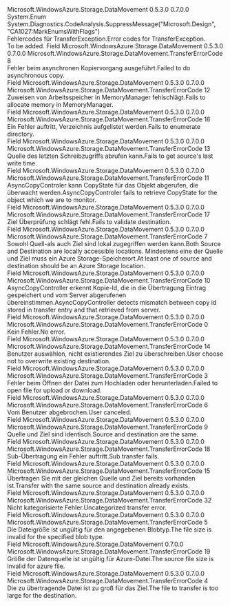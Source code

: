 <Type Name="TransferErrorCode" FullName="Microsoft.WindowsAzure.Storage.DataMovement.TransferErrorCode">
  <TypeSignature Language="C#" Value="public enum TransferErrorCode" />
  <TypeSignature Language="ILAsm" Value=".class public auto ansi sealed TransferErrorCode extends System.Enum" />
  <TypeSignature Language="DocId" Value="T:Microsoft.WindowsAzure.Storage.DataMovement.TransferErrorCode" />
  <TypeSignature Language="VB.NET" Value="Public Enum TransferErrorCode" />
  <TypeSignature Language="F#" Value="type TransferErrorCode = " />
  <AssemblyInfo>
    <AssemblyName>Microsoft.WindowsAzure.Storage.DataMovement</AssemblyName>
    <AssemblyVersion>0.5.3.0</AssemblyVersion>
    <AssemblyVersion>0.7.0.0</AssemblyVersion>
  </AssemblyInfo>
  <Base>
    <BaseTypeName>System.Enum</BaseTypeName>
  </Base>
  <Attributes>
    <Attribute>
      <AttributeName>System.Diagnostics.CodeAnalysis.SuppressMessage("Microsoft.Design", "CA1027:MarkEnumsWithFlags")</AttributeName>
    </Attribute>
  </Attributes>
  <Docs>
    <summary>
            <span data-ttu-id="edcea-101">Fehlercodes für TransferException.</span><span class="sxs-lookup"><span data-stu-id="edcea-101">Error codes for TransferException.</span></span>
            </summary>
    <remarks>To be added.</remarks>
  </Docs>
  <Members>
    <Member MemberName="AsyncCopyFailed">
      <MemberSignature Language="C#" Value="AsyncCopyFailed" />
      <MemberSignature Language="ILAsm" Value=".field public static literal valuetype Microsoft.WindowsAzure.Storage.DataMovement.TransferErrorCode AsyncCopyFailed = int32(8)" />
      <MemberSignature Language="DocId" Value="F:Microsoft.WindowsAzure.Storage.DataMovement.TransferErrorCode.AsyncCopyFailed" />
      <MemberSignature Language="VB.NET" Value="AsyncCopyFailed" />
      <MemberSignature Language="F#" Value="AsyncCopyFailed = 8" Usage="Microsoft.WindowsAzure.Storage.DataMovement.TransferErrorCode.AsyncCopyFailed" />
      <MemberType>Field</MemberType>
      <AssemblyInfo>
        <AssemblyName>Microsoft.WindowsAzure.Storage.DataMovement</AssemblyName>
        <AssemblyVersion>0.5.3.0</AssemblyVersion>
        <AssemblyVersion>0.7.0.0</AssemblyVersion>
      </AssemblyInfo>
      <ReturnValue>
        <ReturnType>Microsoft.WindowsAzure.Storage.DataMovement.TransferErrorCode</ReturnType>
      </ReturnValue>
      <MemberValue>8</MemberValue>
      <Docs>
        <summary>
            <span data-ttu-id="edcea-102">Fehler beim asynchronen Kopiervorgang ausgeführt.</span><span class="sxs-lookup"><span data-stu-id="edcea-102">Failed to do asynchronous copy.</span></span>
            </summary>
      </Docs>
    </Member>
    <Member MemberName="FailToAllocateMemory">
      <MemberSignature Language="C#" Value="FailToAllocateMemory" />
      <MemberSignature Language="ILAsm" Value=".field public static literal valuetype Microsoft.WindowsAzure.Storage.DataMovement.TransferErrorCode FailToAllocateMemory = int32(12)" />
      <MemberSignature Language="DocId" Value="F:Microsoft.WindowsAzure.Storage.DataMovement.TransferErrorCode.FailToAllocateMemory" />
      <MemberSignature Language="VB.NET" Value="FailToAllocateMemory" />
      <MemberSignature Language="F#" Value="FailToAllocateMemory = 12" Usage="Microsoft.WindowsAzure.Storage.DataMovement.TransferErrorCode.FailToAllocateMemory" />
      <MemberType>Field</MemberType>
      <AssemblyInfo>
        <AssemblyName>Microsoft.WindowsAzure.Storage.DataMovement</AssemblyName>
        <AssemblyVersion>0.5.3.0</AssemblyVersion>
        <AssemblyVersion>0.7.0.0</AssemblyVersion>
      </AssemblyInfo>
      <ReturnValue>
        <ReturnType>Microsoft.WindowsAzure.Storage.DataMovement.TransferErrorCode</ReturnType>
      </ReturnValue>
      <MemberValue>12</MemberValue>
      <Docs>
        <summary>
            <span data-ttu-id="edcea-103">Zuweisen von Arbeitsspeicher in MemoryManager fehlschlägt.</span><span class="sxs-lookup"><span data-stu-id="edcea-103">Fails to allocate memory in MemoryManager.</span></span>
            </summary>
      </Docs>
    </Member>
    <Member MemberName="FailToEnumerateDirectory">
      <MemberSignature Language="C#" Value="FailToEnumerateDirectory" />
      <MemberSignature Language="ILAsm" Value=".field public static literal valuetype Microsoft.WindowsAzure.Storage.DataMovement.TransferErrorCode FailToEnumerateDirectory = int32(16)" />
      <MemberSignature Language="DocId" Value="F:Microsoft.WindowsAzure.Storage.DataMovement.TransferErrorCode.FailToEnumerateDirectory" />
      <MemberSignature Language="VB.NET" Value="FailToEnumerateDirectory" />
      <MemberSignature Language="F#" Value="FailToEnumerateDirectory = 16" Usage="Microsoft.WindowsAzure.Storage.DataMovement.TransferErrorCode.FailToEnumerateDirectory" />
      <MemberType>Field</MemberType>
      <AssemblyInfo>
        <AssemblyName>Microsoft.WindowsAzure.Storage.DataMovement</AssemblyName>
        <AssemblyVersion>0.5.3.0</AssemblyVersion>
        <AssemblyVersion>0.7.0.0</AssemblyVersion>
      </AssemblyInfo>
      <ReturnValue>
        <ReturnType>Microsoft.WindowsAzure.Storage.DataMovement.TransferErrorCode</ReturnType>
      </ReturnValue>
      <MemberValue>16</MemberValue>
      <Docs>
        <summary>
            <span data-ttu-id="edcea-104">Ein Fehler auftritt, Verzeichnis aufgelistet werden.</span><span class="sxs-lookup"><span data-stu-id="edcea-104">Fails to enumerate directory.</span></span>
            </summary>
      </Docs>
    </Member>
    <Member MemberName="FailToGetSourceLastWriteTime">
      <MemberSignature Language="C#" Value="FailToGetSourceLastWriteTime" />
      <MemberSignature Language="ILAsm" Value=".field public static literal valuetype Microsoft.WindowsAzure.Storage.DataMovement.TransferErrorCode FailToGetSourceLastWriteTime = int32(13)" />
      <MemberSignature Language="DocId" Value="F:Microsoft.WindowsAzure.Storage.DataMovement.TransferErrorCode.FailToGetSourceLastWriteTime" />
      <MemberSignature Language="VB.NET" Value="FailToGetSourceLastWriteTime" />
      <MemberSignature Language="F#" Value="FailToGetSourceLastWriteTime = 13" Usage="Microsoft.WindowsAzure.Storage.DataMovement.TransferErrorCode.FailToGetSourceLastWriteTime" />
      <MemberType>Field</MemberType>
      <AssemblyInfo>
        <AssemblyName>Microsoft.WindowsAzure.Storage.DataMovement</AssemblyName>
        <AssemblyVersion>0.5.3.0</AssemblyVersion>
        <AssemblyVersion>0.7.0.0</AssemblyVersion>
      </AssemblyInfo>
      <ReturnValue>
        <ReturnType>Microsoft.WindowsAzure.Storage.DataMovement.TransferErrorCode</ReturnType>
      </ReturnValue>
      <MemberValue>13</MemberValue>
      <Docs>
        <summary>
            <span data-ttu-id="edcea-105">Quelle des letzten Schreibzugriffs abrufen kann.</span><span class="sxs-lookup"><span data-stu-id="edcea-105">Fails to get source's last write time.</span></span>
            </summary>
      </Docs>
    </Member>
    <Member MemberName="FailToRetrieveCopyStateForObject">
      <MemberSignature Language="C#" Value="FailToRetrieveCopyStateForObject" />
      <MemberSignature Language="ILAsm" Value=".field public static literal valuetype Microsoft.WindowsAzure.Storage.DataMovement.TransferErrorCode FailToRetrieveCopyStateForObject = int32(11)" />
      <MemberSignature Language="DocId" Value="F:Microsoft.WindowsAzure.Storage.DataMovement.TransferErrorCode.FailToRetrieveCopyStateForObject" />
      <MemberSignature Language="VB.NET" Value="FailToRetrieveCopyStateForObject" />
      <MemberSignature Language="F#" Value="FailToRetrieveCopyStateForObject = 11" Usage="Microsoft.WindowsAzure.Storage.DataMovement.TransferErrorCode.FailToRetrieveCopyStateForObject" />
      <MemberType>Field</MemberType>
      <AssemblyInfo>
        <AssemblyName>Microsoft.WindowsAzure.Storage.DataMovement</AssemblyName>
        <AssemblyVersion>0.5.3.0</AssemblyVersion>
        <AssemblyVersion>0.7.0.0</AssemblyVersion>
      </AssemblyInfo>
      <ReturnValue>
        <ReturnType>Microsoft.WindowsAzure.Storage.DataMovement.TransferErrorCode</ReturnType>
      </ReturnValue>
      <MemberValue>11</MemberValue>
      <Docs>
        <summary>
            <span data-ttu-id="edcea-106">AsyncCopyControler kann CopyState für das Objekt abgerufen, die überwacht werden.</span><span class="sxs-lookup"><span data-stu-id="edcea-106">AsyncCopyControler fails to retrieve CopyState for the object which we are to monitor.</span></span>
            </summary>
      </Docs>
    </Member>
    <Member MemberName="FailToVadlidateDestination">
      <MemberSignature Language="C#" Value="FailToVadlidateDestination" />
      <MemberSignature Language="ILAsm" Value=".field public static literal valuetype Microsoft.WindowsAzure.Storage.DataMovement.TransferErrorCode FailToVadlidateDestination = int32(17)" />
      <MemberSignature Language="DocId" Value="F:Microsoft.WindowsAzure.Storage.DataMovement.TransferErrorCode.FailToVadlidateDestination" />
      <MemberSignature Language="VB.NET" Value="FailToVadlidateDestination" />
      <MemberSignature Language="F#" Value="FailToVadlidateDestination = 17" Usage="Microsoft.WindowsAzure.Storage.DataMovement.TransferErrorCode.FailToVadlidateDestination" />
      <MemberType>Field</MemberType>
      <AssemblyInfo>
        <AssemblyName>Microsoft.WindowsAzure.Storage.DataMovement</AssemblyName>
        <AssemblyVersion>0.5.3.0</AssemblyVersion>
        <AssemblyVersion>0.7.0.0</AssemblyVersion>
      </AssemblyInfo>
      <ReturnValue>
        <ReturnType>Microsoft.WindowsAzure.Storage.DataMovement.TransferErrorCode</ReturnType>
      </ReturnValue>
      <MemberValue>17</MemberValue>
      <Docs>
        <summary>
            <span data-ttu-id="edcea-107">Ziel Überprüfung schlägt fehl.</span><span class="sxs-lookup"><span data-stu-id="edcea-107">Fails to validate destination.</span></span>
            </summary>
      </Docs>
    </Member>
    <Member MemberName="LocalToLocalTransfersUnsupported">
      <MemberSignature Language="C#" Value="LocalToLocalTransfersUnsupported" />
      <MemberSignature Language="ILAsm" Value=".field public static literal valuetype Microsoft.WindowsAzure.Storage.DataMovement.TransferErrorCode LocalToLocalTransfersUnsupported = int32(7)" />
      <MemberSignature Language="DocId" Value="F:Microsoft.WindowsAzure.Storage.DataMovement.TransferErrorCode.LocalToLocalTransfersUnsupported" />
      <MemberSignature Language="VB.NET" Value="LocalToLocalTransfersUnsupported" />
      <MemberSignature Language="F#" Value="LocalToLocalTransfersUnsupported = 7" Usage="Microsoft.WindowsAzure.Storage.DataMovement.TransferErrorCode.LocalToLocalTransfersUnsupported" />
      <MemberType>Field</MemberType>
      <AssemblyInfo>
        <AssemblyName>Microsoft.WindowsAzure.Storage.DataMovement</AssemblyName>
        <AssemblyVersion>0.5.3.0</AssemblyVersion>
        <AssemblyVersion>0.7.0.0</AssemblyVersion>
      </AssemblyInfo>
      <ReturnValue>
        <ReturnType>Microsoft.WindowsAzure.Storage.DataMovement.TransferErrorCode</ReturnType>
      </ReturnValue>
      <MemberValue>7</MemberValue>
      <Docs>
        <summary>
            <span data-ttu-id="edcea-108">Sowohl Quell-als auch Ziel sind lokal zugegriffen werden kann.</span><span class="sxs-lookup"><span data-stu-id="edcea-108">Both Source and Destination are locally accessible locations.</span></span>
            <span data-ttu-id="edcea-109">Mindestens eine der Quelle und Ziel muss ein Azure Storage-Speicherort.</span><span class="sxs-lookup"><span data-stu-id="edcea-109">At least one of source and destination should be an Azure Storage location.</span></span>
            </summary>
      </Docs>
    </Member>
    <Member MemberName="MismatchCopyId">
      <MemberSignature Language="C#" Value="MismatchCopyId" />
      <MemberSignature Language="ILAsm" Value=".field public static literal valuetype Microsoft.WindowsAzure.Storage.DataMovement.TransferErrorCode MismatchCopyId = int32(10)" />
      <MemberSignature Language="DocId" Value="F:Microsoft.WindowsAzure.Storage.DataMovement.TransferErrorCode.MismatchCopyId" />
      <MemberSignature Language="VB.NET" Value="MismatchCopyId" />
      <MemberSignature Language="F#" Value="MismatchCopyId = 10" Usage="Microsoft.WindowsAzure.Storage.DataMovement.TransferErrorCode.MismatchCopyId" />
      <MemberType>Field</MemberType>
      <AssemblyInfo>
        <AssemblyName>Microsoft.WindowsAzure.Storage.DataMovement</AssemblyName>
        <AssemblyVersion>0.5.3.0</AssemblyVersion>
        <AssemblyVersion>0.7.0.0</AssemblyVersion>
      </AssemblyInfo>
      <ReturnValue>
        <ReturnType>Microsoft.WindowsAzure.Storage.DataMovement.TransferErrorCode</ReturnType>
      </ReturnValue>
      <MemberValue>10</MemberValue>
      <Docs>
        <summary>
            <span data-ttu-id="edcea-110">AsyncCopyController erkennt Kopie-Id, die in die Übertragung Eintrag gespeichert und vom Server abgerufenen übereinstimmen.</span><span class="sxs-lookup"><span data-stu-id="edcea-110">AsyncCopyController detects mismatch between copy id stored in transfer entry and that retrieved from server.</span></span>
            </summary>
      </Docs>
    </Member>
    <Member MemberName="None">
      <MemberSignature Language="C#" Value="None" />
      <MemberSignature Language="ILAsm" Value=".field public static literal valuetype Microsoft.WindowsAzure.Storage.DataMovement.TransferErrorCode None = int32(0)" />
      <MemberSignature Language="DocId" Value="F:Microsoft.WindowsAzure.Storage.DataMovement.TransferErrorCode.None" />
      <MemberSignature Language="VB.NET" Value="None" />
      <MemberSignature Language="F#" Value="None = 0" Usage="Microsoft.WindowsAzure.Storage.DataMovement.TransferErrorCode.None" />
      <MemberType>Field</MemberType>
      <AssemblyInfo>
        <AssemblyName>Microsoft.WindowsAzure.Storage.DataMovement</AssemblyName>
        <AssemblyVersion>0.5.3.0</AssemblyVersion>
        <AssemblyVersion>0.7.0.0</AssemblyVersion>
      </AssemblyInfo>
      <ReturnValue>
        <ReturnType>Microsoft.WindowsAzure.Storage.DataMovement.TransferErrorCode</ReturnType>
      </ReturnValue>
      <MemberValue>0</MemberValue>
      <Docs>
        <summary>
            <span data-ttu-id="edcea-111">Kein Fehler.</span><span class="sxs-lookup"><span data-stu-id="edcea-111">No error.</span></span>
            </summary>
      </Docs>
    </Member>
    <Member MemberName="NotOverwriteExistingDestination">
      <MemberSignature Language="C#" Value="NotOverwriteExistingDestination" />
      <MemberSignature Language="ILAsm" Value=".field public static literal valuetype Microsoft.WindowsAzure.Storage.DataMovement.TransferErrorCode NotOverwriteExistingDestination = int32(14)" />
      <MemberSignature Language="DocId" Value="F:Microsoft.WindowsAzure.Storage.DataMovement.TransferErrorCode.NotOverwriteExistingDestination" />
      <MemberSignature Language="VB.NET" Value="NotOverwriteExistingDestination" />
      <MemberSignature Language="F#" Value="NotOverwriteExistingDestination = 14" Usage="Microsoft.WindowsAzure.Storage.DataMovement.TransferErrorCode.NotOverwriteExistingDestination" />
      <MemberType>Field</MemberType>
      <AssemblyInfo>
        <AssemblyName>Microsoft.WindowsAzure.Storage.DataMovement</AssemblyName>
        <AssemblyVersion>0.5.3.0</AssemblyVersion>
        <AssemblyVersion>0.7.0.0</AssemblyVersion>
      </AssemblyInfo>
      <ReturnValue>
        <ReturnType>Microsoft.WindowsAzure.Storage.DataMovement.TransferErrorCode</ReturnType>
      </ReturnValue>
      <MemberValue>14</MemberValue>
      <Docs>
        <summary>
            <span data-ttu-id="edcea-112">Benutzer auswählen, nicht existierendes Ziel zu überschreiben.</span><span class="sxs-lookup"><span data-stu-id="edcea-112">User choose not to overwrite existing destination.</span></span>
            </summary>
      </Docs>
    </Member>
    <Member MemberName="OpenFileFailed">
      <MemberSignature Language="C#" Value="OpenFileFailed" />
      <MemberSignature Language="ILAsm" Value=".field public static literal valuetype Microsoft.WindowsAzure.Storage.DataMovement.TransferErrorCode OpenFileFailed = int32(3)" />
      <MemberSignature Language="DocId" Value="F:Microsoft.WindowsAzure.Storage.DataMovement.TransferErrorCode.OpenFileFailed" />
      <MemberSignature Language="VB.NET" Value="OpenFileFailed" />
      <MemberSignature Language="F#" Value="OpenFileFailed = 3" Usage="Microsoft.WindowsAzure.Storage.DataMovement.TransferErrorCode.OpenFileFailed" />
      <MemberType>Field</MemberType>
      <AssemblyInfo>
        <AssemblyName>Microsoft.WindowsAzure.Storage.DataMovement</AssemblyName>
        <AssemblyVersion>0.5.3.0</AssemblyVersion>
        <AssemblyVersion>0.7.0.0</AssemblyVersion>
      </AssemblyInfo>
      <ReturnValue>
        <ReturnType>Microsoft.WindowsAzure.Storage.DataMovement.TransferErrorCode</ReturnType>
      </ReturnValue>
      <MemberValue>3</MemberValue>
      <Docs>
        <summary>
            <span data-ttu-id="edcea-113">Fehler beim Öffnen der Datei zum Hochladen oder herunterladen.</span><span class="sxs-lookup"><span data-stu-id="edcea-113">Failed to open file for upload or download.</span></span>
            </summary>
      </Docs>
    </Member>
    <Member MemberName="OperationCanceled">
      <MemberSignature Language="C#" Value="OperationCanceled" />
      <MemberSignature Language="ILAsm" Value=".field public static literal valuetype Microsoft.WindowsAzure.Storage.DataMovement.TransferErrorCode OperationCanceled = int32(6)" />
      <MemberSignature Language="DocId" Value="F:Microsoft.WindowsAzure.Storage.DataMovement.TransferErrorCode.OperationCanceled" />
      <MemberSignature Language="VB.NET" Value="OperationCanceled" />
      <MemberSignature Language="F#" Value="OperationCanceled = 6" Usage="Microsoft.WindowsAzure.Storage.DataMovement.TransferErrorCode.OperationCanceled" />
      <MemberType>Field</MemberType>
      <AssemblyInfo>
        <AssemblyName>Microsoft.WindowsAzure.Storage.DataMovement</AssemblyName>
        <AssemblyVersion>0.5.3.0</AssemblyVersion>
        <AssemblyVersion>0.7.0.0</AssemblyVersion>
      </AssemblyInfo>
      <ReturnValue>
        <ReturnType>Microsoft.WindowsAzure.Storage.DataMovement.TransferErrorCode</ReturnType>
      </ReturnValue>
      <MemberValue>6</MemberValue>
      <Docs>
        <summary>
            <span data-ttu-id="edcea-114">Vom Benutzer abgebrochen.</span><span class="sxs-lookup"><span data-stu-id="edcea-114">User canceled.</span></span>
            </summary>
      </Docs>
    </Member>
    <Member MemberName="SameSourceAndDestination">
      <MemberSignature Language="C#" Value="SameSourceAndDestination" />
      <MemberSignature Language="ILAsm" Value=".field public static literal valuetype Microsoft.WindowsAzure.Storage.DataMovement.TransferErrorCode SameSourceAndDestination = int32(9)" />
      <MemberSignature Language="DocId" Value="F:Microsoft.WindowsAzure.Storage.DataMovement.TransferErrorCode.SameSourceAndDestination" />
      <MemberSignature Language="VB.NET" Value="SameSourceAndDestination" />
      <MemberSignature Language="F#" Value="SameSourceAndDestination = 9" Usage="Microsoft.WindowsAzure.Storage.DataMovement.TransferErrorCode.SameSourceAndDestination" />
      <MemberType>Field</MemberType>
      <AssemblyInfo>
        <AssemblyName>Microsoft.WindowsAzure.Storage.DataMovement</AssemblyName>
        <AssemblyVersion>0.5.3.0</AssemblyVersion>
        <AssemblyVersion>0.7.0.0</AssemblyVersion>
      </AssemblyInfo>
      <ReturnValue>
        <ReturnType>Microsoft.WindowsAzure.Storage.DataMovement.TransferErrorCode</ReturnType>
      </ReturnValue>
      <MemberValue>9</MemberValue>
      <Docs>
        <summary>
            <span data-ttu-id="edcea-115">Quelle und Ziel sind identisch.</span><span class="sxs-lookup"><span data-stu-id="edcea-115">Source and destination are the same.</span></span>
            </summary>
      </Docs>
    </Member>
    <Member MemberName="SubTransferFails">
      <MemberSignature Language="C#" Value="SubTransferFails" />
      <MemberSignature Language="ILAsm" Value=".field public static literal valuetype Microsoft.WindowsAzure.Storage.DataMovement.TransferErrorCode SubTransferFails = int32(18)" />
      <MemberSignature Language="DocId" Value="F:Microsoft.WindowsAzure.Storage.DataMovement.TransferErrorCode.SubTransferFails" />
      <MemberSignature Language="VB.NET" Value="SubTransferFails" />
      <MemberSignature Language="F#" Value="SubTransferFails = 18" Usage="Microsoft.WindowsAzure.Storage.DataMovement.TransferErrorCode.SubTransferFails" />
      <MemberType>Field</MemberType>
      <AssemblyInfo>
        <AssemblyName>Microsoft.WindowsAzure.Storage.DataMovement</AssemblyName>
        <AssemblyVersion>0.5.3.0</AssemblyVersion>
        <AssemblyVersion>0.7.0.0</AssemblyVersion>
      </AssemblyInfo>
      <ReturnValue>
        <ReturnType>Microsoft.WindowsAzure.Storage.DataMovement.TransferErrorCode</ReturnType>
      </ReturnValue>
      <MemberValue>18</MemberValue>
      <Docs>
        <summary>
            <span data-ttu-id="edcea-116">Sub-Übertragung ein Fehler auftritt.</span><span class="sxs-lookup"><span data-stu-id="edcea-116">Sub transfer fails.</span></span>
            </summary>
      </Docs>
    </Member>
    <Member MemberName="TransferAlreadyExists">
      <MemberSignature Language="C#" Value="TransferAlreadyExists" />
      <MemberSignature Language="ILAsm" Value=".field public static literal valuetype Microsoft.WindowsAzure.Storage.DataMovement.TransferErrorCode TransferAlreadyExists = int32(15)" />
      <MemberSignature Language="DocId" Value="F:Microsoft.WindowsAzure.Storage.DataMovement.TransferErrorCode.TransferAlreadyExists" />
      <MemberSignature Language="VB.NET" Value="TransferAlreadyExists" />
      <MemberSignature Language="F#" Value="TransferAlreadyExists = 15" Usage="Microsoft.WindowsAzure.Storage.DataMovement.TransferErrorCode.TransferAlreadyExists" />
      <MemberType>Field</MemberType>
      <AssemblyInfo>
        <AssemblyName>Microsoft.WindowsAzure.Storage.DataMovement</AssemblyName>
        <AssemblyVersion>0.5.3.0</AssemblyVersion>
        <AssemblyVersion>0.7.0.0</AssemblyVersion>
      </AssemblyInfo>
      <ReturnValue>
        <ReturnType>Microsoft.WindowsAzure.Storage.DataMovement.TransferErrorCode</ReturnType>
      </ReturnValue>
      <MemberValue>15</MemberValue>
      <Docs>
        <summary>
            <span data-ttu-id="edcea-117">Übertragen Sie mit der gleichen Quelle und Ziel bereits vorhanden ist.</span><span class="sxs-lookup"><span data-stu-id="edcea-117">Transfer with the same source and destination already exists.</span></span>
            </summary>
      </Docs>
    </Member>
    <Member MemberName="Unknown">
      <MemberSignature Language="C#" Value="Unknown" />
      <MemberSignature Language="ILAsm" Value=".field public static literal valuetype Microsoft.WindowsAzure.Storage.DataMovement.TransferErrorCode Unknown = int32(32)" />
      <MemberSignature Language="DocId" Value="F:Microsoft.WindowsAzure.Storage.DataMovement.TransferErrorCode.Unknown" />
      <MemberSignature Language="VB.NET" Value="Unknown" />
      <MemberSignature Language="F#" Value="Unknown = 32" Usage="Microsoft.WindowsAzure.Storage.DataMovement.TransferErrorCode.Unknown" />
      <MemberType>Field</MemberType>
      <AssemblyInfo>
        <AssemblyName>Microsoft.WindowsAzure.Storage.DataMovement</AssemblyName>
        <AssemblyVersion>0.5.3.0</AssemblyVersion>
        <AssemblyVersion>0.7.0.0</AssemblyVersion>
      </AssemblyInfo>
      <ReturnValue>
        <ReturnType>Microsoft.WindowsAzure.Storage.DataMovement.TransferErrorCode</ReturnType>
      </ReturnValue>
      <MemberValue>32</MemberValue>
      <Docs>
        <summary>
            <span data-ttu-id="edcea-118">Nicht kategorisierte Fehler.</span><span class="sxs-lookup"><span data-stu-id="edcea-118">Uncategorized transfer error.</span></span>
            </summary>
      </Docs>
    </Member>
    <Member MemberName="UploadBlobSourceFileSizeInvalid">
      <MemberSignature Language="C#" Value="UploadBlobSourceFileSizeInvalid" />
      <MemberSignature Language="ILAsm" Value=".field public static literal valuetype Microsoft.WindowsAzure.Storage.DataMovement.TransferErrorCode UploadBlobSourceFileSizeInvalid = int32(5)" />
      <MemberSignature Language="DocId" Value="F:Microsoft.WindowsAzure.Storage.DataMovement.TransferErrorCode.UploadBlobSourceFileSizeInvalid" />
      <MemberSignature Language="VB.NET" Value="UploadBlobSourceFileSizeInvalid" />
      <MemberSignature Language="F#" Value="UploadBlobSourceFileSizeInvalid = 5" Usage="Microsoft.WindowsAzure.Storage.DataMovement.TransferErrorCode.UploadBlobSourceFileSizeInvalid" />
      <MemberType>Field</MemberType>
      <AssemblyInfo>
        <AssemblyName>Microsoft.WindowsAzure.Storage.DataMovement</AssemblyName>
        <AssemblyVersion>0.5.3.0</AssemblyVersion>
        <AssemblyVersion>0.7.0.0</AssemblyVersion>
      </AssemblyInfo>
      <ReturnValue>
        <ReturnType>Microsoft.WindowsAzure.Storage.DataMovement.TransferErrorCode</ReturnType>
      </ReturnValue>
      <MemberValue>5</MemberValue>
      <Docs>
        <summary>
            <span data-ttu-id="edcea-119">Die Dateigröße ist ungültig für den angegebenen Blobtyp.</span><span class="sxs-lookup"><span data-stu-id="edcea-119">The file size is invalid for the specified blob type.</span></span>
            </summary>
      </Docs>
    </Member>
    <Member MemberName="UploadFileSourceFileSizeInvalid">
      <MemberSignature Language="C#" Value="UploadFileSourceFileSizeInvalid" />
      <MemberSignature Language="ILAsm" Value=".field public static literal valuetype Microsoft.WindowsAzure.Storage.DataMovement.TransferErrorCode UploadFileSourceFileSizeInvalid = int32(19)" />
      <MemberSignature Language="DocId" Value="F:Microsoft.WindowsAzure.Storage.DataMovement.TransferErrorCode.UploadFileSourceFileSizeInvalid" />
      <MemberSignature Language="VB.NET" Value="UploadFileSourceFileSizeInvalid" />
      <MemberSignature Language="F#" Value="UploadFileSourceFileSizeInvalid = 19" Usage="Microsoft.WindowsAzure.Storage.DataMovement.TransferErrorCode.UploadFileSourceFileSizeInvalid" />
      <MemberType>Field</MemberType>
      <AssemblyInfo>
        <AssemblyName>Microsoft.WindowsAzure.Storage.DataMovement</AssemblyName>
        <AssemblyVersion>0.7.0.0</AssemblyVersion>
      </AssemblyInfo>
      <ReturnValue>
        <ReturnType>Microsoft.WindowsAzure.Storage.DataMovement.TransferErrorCode</ReturnType>
      </ReturnValue>
      <MemberValue>19</MemberValue>
      <Docs>
        <summary>
            <span data-ttu-id="edcea-120">Größe der Datenquelle ist ungültig für Azure-Datei.</span><span class="sxs-lookup"><span data-stu-id="edcea-120">The source file size is invalid for azure file.</span></span>
            </summary>
      </Docs>
    </Member>
    <Member MemberName="UploadSourceFileSizeTooLarge">
      <MemberSignature Language="C#" Value="UploadSourceFileSizeTooLarge" />
      <MemberSignature Language="ILAsm" Value=".field public static literal valuetype Microsoft.WindowsAzure.Storage.DataMovement.TransferErrorCode UploadSourceFileSizeTooLarge = int32(4)" />
      <MemberSignature Language="DocId" Value="F:Microsoft.WindowsAzure.Storage.DataMovement.TransferErrorCode.UploadSourceFileSizeTooLarge" />
      <MemberSignature Language="VB.NET" Value="UploadSourceFileSizeTooLarge" />
      <MemberSignature Language="F#" Value="UploadSourceFileSizeTooLarge = 4" Usage="Microsoft.WindowsAzure.Storage.DataMovement.TransferErrorCode.UploadSourceFileSizeTooLarge" />
      <MemberType>Field</MemberType>
      <AssemblyInfo>
        <AssemblyName>Microsoft.WindowsAzure.Storage.DataMovement</AssemblyName>
        <AssemblyVersion>0.5.3.0</AssemblyVersion>
        <AssemblyVersion>0.7.0.0</AssemblyVersion>
      </AssemblyInfo>
      <ReturnValue>
        <ReturnType>Microsoft.WindowsAzure.Storage.DataMovement.TransferErrorCode</ReturnType>
      </ReturnValue>
      <MemberValue>4</MemberValue>
      <Docs>
        <summary>
            <span data-ttu-id="edcea-121">Die zu übertragende Datei ist zu groß für das Ziel.</span><span class="sxs-lookup"><span data-stu-id="edcea-121">The file to transfer is too large for the destination.</span></span>
            </summary>
      </Docs>
    </Member>
  </Members>
</Type>